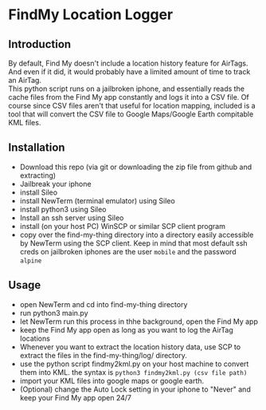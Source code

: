 # FindMy Location Logger

## Introduction
By default, Find My doesn't include a location history feature for AirTags. And even if it did, it would probably have a limited amount of time to track an AirTag. <br>
This python script runs on a jailbroken iphone, and essentially reads the cache files from the Find My app constantly and logs it into a CSV file. Of course since CSV files aren't that useful for location mapping, included is a tool that will convert the CSV file to Google Maps/Google Earth compitable KML files.
 ## Installation
- Download this repo (via git or downloading the zip file from github and extracting)
- Jailbreak your iphone
- install Sileo 
- install NewTerm (terminal emulator) using Sileo
- install python3 using Sileo
- Install an ssh server using Sileo
- install (on your host PC) WinSCP or similar SCP client program
- copy over the find-my-thing directory into a directory easily accessible by NewTerm using the SCP client. Keep in mind that most default ssh creds on jailbroken iphones are the user `mobile` and the password `alpine`
## Usage
- open NewTerm and cd into find-my-thing directory 
- run python3 main.py
- let NewTerm run this process in thhe background, open the Find My app
- keep the Find My app open as long as you want to log the AirTag locations
- Whenever you want to extract the location history data, use SCP to extract the files in the find-my-thing/log/ directory.
- use the python script findmy2kml.py on your host machine to convert them into KML. the syntax is `python3 findmy2kml.py (csv file path)`
- import your KML files into google maps or google earth.
- (Optional) change the Auto Lock setting in your iphone to "Never" and keep your Find My app open 24/7